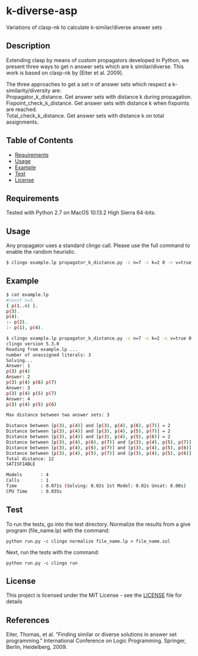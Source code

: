# k-diverse-asp
Variations of clasp-nk to calculate k-similar/diverse answer sets

## Description

Extending clasp by means of custom propagators developed in Python, we present three ways to get n answer sets which are k similar/diverse. This work is based on clasp-nk by [Eiter et al. 2009].

The three approaches to get a set n of answer sets which respect a k-similarity/diversity are:</br>
Propagator_k_distance. Get answer sets with distance k during propagation. </br>
Fixpoint_check_k_distance. Get answer sets with distance k when fixpoints are reached.</br>
Total_check_k_distance. Get answer sets with distance k on total assignments.</br>

## Table of Contents

- [Requirements](#requirements)
- [Usage](#usage)
- [Example](#example)
- [Test](#test)
- [License](#license)

## Requirements
Tested with Python 2.7 on MacOS 10.13.2 High Sierra 64-bits. 

## Usage
Any propagator uses a standard clingo call. Please use the full command to enable the random heuristic.
```bash
$ clingo example.lp propagator_k_distance.py -c n=7 -c k=2 0 -c v=true [--sign-def=rnd --sign-fix --rand-freq=1 --seed=$RANDOM --enum-mode=record]
```

## Example
```bash
$ cat example.lp 
#const n=5.
{ p(1..n) }.
p(3).
p(4).
:- p(2).
:- p(1), p(4).

$ clingo example.lp propagator_k_distance.py -c n=7 -c k=2 -c v=true 0
clingo version 5.3.0
Reading from example.lp ...
number of unassigned literals: 3
Solving...
Answer: 1
p(3) p(4)
Answer: 2
p(3) p(4) p(6) p(7)
Answer: 3
p(3) p(4) p(5) p(7)
Answer: 4
p(3) p(4) p(5) p(6)

Max distance between two answer sets: 3

Distance between [p(3), p(4)] and [p(3), p(4), p(6), p(7)] = 2
Distance between [p(3), p(4)] and [p(3), p(4), p(5), p(7)] = 2
Distance between [p(3), p(4)] and [p(3), p(4), p(5), p(6)] = 2
Distance between [p(3), p(4), p(6), p(7)] and [p(3), p(4), p(5), p(7)] = 2
Distance between [p(3), p(4), p(6), p(7)] and [p(3), p(4), p(5), p(6)] = 2
Distance between [p(3), p(4), p(5), p(7)] and [p(3), p(4), p(5), p(6)] = 2
Total distance: 12
SATISFIABLE

Models       : 4
Calls        : 1
Time         : 0.071s (Solving: 0.02s 1st Model: 0.02s Unsat: 0.00s)
CPU Time     : 0.035s
```

## Test

To run the tests, go into the test directory. Normalize the results from a give program (file_name.lp) with the command:
```
python run.py -c clingo normalize file_name.lp > file_name.sol
```
Next, run the tests with the command:
```
python run.py -c clingo run
```

## License

This project is licensed under the MIT License - see the [LICENSE](LICENSE) file for details

## References
Eiter, Thomas, et al. "Finding similar or diverse solutions in answer set programming." International Conference on Logic Programming. Springer, Berlin, Heidelberg, 2009.
